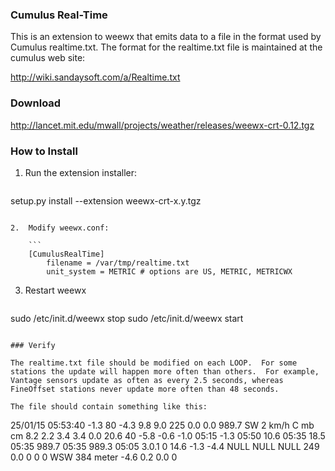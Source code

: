 ### Cumulus Real-Time

This is an extension to weewx that emits data to a file in the format used by Cumulus realtime.txt.  The format for the realtime.txt file is maintained at the cumulus web site:

http://wiki.sandaysoft.com/a/Realtime.txt

### Download

http://lancet.mit.edu/mwall/projects/weather/releases/weewx-crt-0.12.tgz

### How to Install

1.  Run the extension installer:

    ```
setup.py install --extension weewx-crt-x.y.tgz
```

2.  Modify weewx.conf:

    ```
    [CumulusRealTime]
        filename = /var/tmp/realtime.txt
        unit_system = METRIC # options are US, METRIC, METRICWX
```

3.  Restart weewx

    ```
sudo /etc/init.d/weewx stop
sudo /etc/init.d/weewx start
```

### Verify

The realtime.txt file should be modified on each LOOP.  For some stations the update will happen more often than others.  For example, Vantage sensors update as often as every 2.5 seconds, whereas FineOffset stations never update more often than 48 seconds.

The file should contain something like this:

```
25/01/15 05:53:40 -1.3 80 -4.3 9.8 9.0 225 0.0 0.0 989.7 SW 2 km/h C mb cm
8.2 2.2 3.4 3.4 0.0 20.6 40 -5.8 -0.6 -1.0 05:15 -1.3 05:50 10.6 05:35 18.5
05:35 989.7 05:35 989.3 05:05 3.0.1 0 14.6 -1.3 -4.4 NULL NULL NULL 249
0.0 0 0 0 WSW 384 meter -4.6 0.2 0.0 0
```